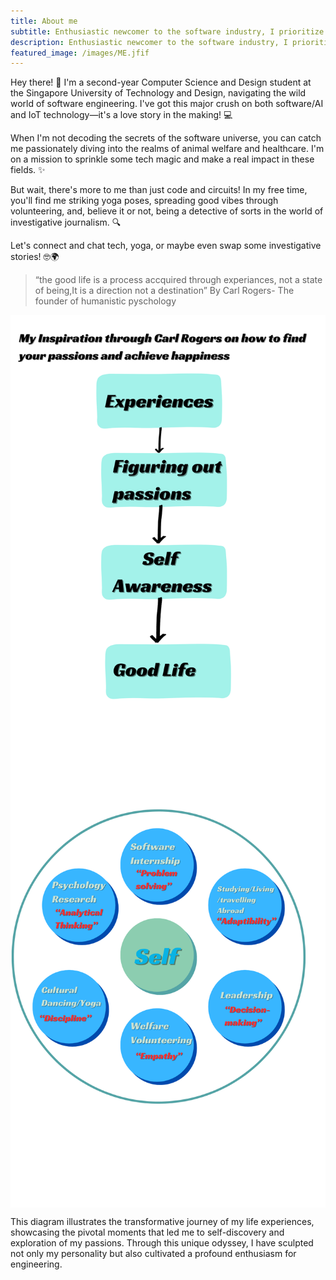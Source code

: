 ```yaml
---
title: About me
subtitle: Enthusiastic newcomer to the software industry, I prioritize mastery over breadth, and I'm open to learning new technologies and exploring various aspects of the engineering world.
description: Enthusiastic newcomer to the software industry, I prioritize mastery over breadth, and I'm open to learning new technologies and exploring various aspects of the engineering world.
featured_image: /images/ME.jfif
---
```


Hey there! 🚀 I'm a second-year Computer Science and Design student at the Singapore University of Technology and Design, navigating the wild world of software engineering. I've got this major crush on both software/AI and IoT technology—it's a love story in the making! 💻

When I'm not decoding the secrets of the software universe, you can catch me passionately diving into the realms of animal welfare and healthcare. I'm on a mission to sprinkle some tech magic and make a real impact in these fields. ✨

But wait, there's more to me than just code and circuits! In my free time, you'll find me striking yoga poses, spreading good vibes through volunteering, and, believe it or not, being a detective of sorts in the world of investigative journalism. 🔍

Let's connect and chat tech, yoga, or maybe even swap some investigative stories! 🤓🌍

> “the good life is a process accquired through experiances, not a state of being,It is a direction not a destination”
By Carl Rogers- The founder of humanistic pyschology
<div style="display: flex; justify-content: center; align-items: center; text-align: center;">
	<img src="/images/2.png">
</div>
<div style="display: flex; justify-content: center; align-items: center; text-align: center;">
	<img src="/images/1.png">
</div>

This diagram illustrates the transformative journey of my life experiences, showcasing the pivotal moments that led me to self-discovery and exploration of my passions. Through this unique odyssey, I have sculpted not only my personality but also cultivated a profound enthusiasm for engineering.



